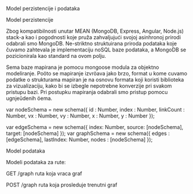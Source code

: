 Model perzistencije i podataka

Model perzistencije

Zbog kompatibilnosti unutar MEAN (MongoDB, Express, Angular, Node.js) stack-a kao i pogodnosti koje pruža zahvaljujući svojoj asinhronoj prirodi odabrali smo MongoDB. Ne-striktno struktuirana priroda podataka koje čuvamo zahtevala je implementaciju noSQL baze podataka, a MongoDB se pozicionirala kao standard na ovom polju.

Sema baze mapirana je pomocu mongoose modula za objektno modeliranje. Poöto se mapiranje izvröava jako brzo, format u kome cuvamo podatke o strukturama mapiran je na osnovu formata koji koristi biblioteka za vizualizaciju, kako bi se izbegle nepotrebne konverzije pri svakom pristupu bazi. Pri postupku mapiranja odabrali smo pristup pomocu ugnjeûdenih öema.

var nodeSchema = new schema({
    id : Number,
    index : Number,
    linkCount : Number,
    vx : Number,
    vy : Number,
    x : Number,
    y : Number
});

var edgeSchema = new schema({
    index: Number,
    source: [nodeSchema],
    target: [nodeSchema]
});
var graphSchema = new schema({
    edges : [edgeSchema],
    lastIndex: Number,
    nodes : [nodeSchema]
});


Model podataka

Modeli podataka za rute:

GET /graph
ruta koja vraca graf

POST /graph
ruta koja prosleduje trenutni graf
